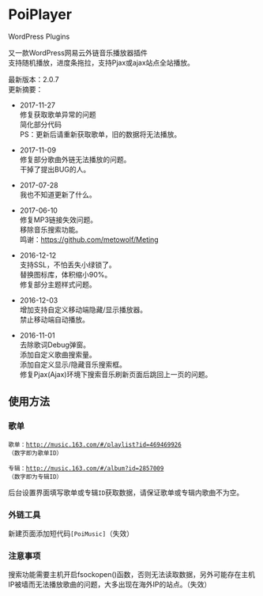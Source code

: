 # PoiPlayer
WordPress Plugins

又一款WordPress网易云外链音乐播放器插件<br>
支持随机播放，进度条拖拉，支持Pjax或ajax站点全站播放。

最新版本：2.0.7<br>
更新摘要：<br>
- 2017-11-27<br>
修复获取歌单异常的问题<br>
简化部分代码<br>
PS：更新后请重新获取歌单，旧的数据将无法播放。<br>


- 2017-11-09<br>
修复部分歌曲外链无法播放的问题。<br>
干掉了提出BUG的人。<br>

- 2017-07-28<br>
我也不知道更新了什么。<br>

- 2017-06-10<br>
修复MP3链接失效问题。<br>
移除音乐搜索功能。<br>
鸣谢：https://github.com/metowolf/Meting <br>

- 2016-12-12<br>
支持SSL，不怕丢失小绿锁了。<br>
替换图标库，体积缩小90%。<br>
修复部分主题样式问题。<br>

- 2016-12-03<br>
增加支持自定义移动端隐藏/显示播放器。<br>
禁止移动端自动播放。<br>

- 2016-11-01<br>
去除歌词Debug弹窗。<br>
添加自定义歌曲搜索量。<br>
添加自定义显示/隐藏音乐搜索框。<br>
修复Pjax(Ajax)环境下搜索音乐刷新页面后跳回上一页的问题。 

## 使用方法

### 歌单

<code>歌单：http://music.163.com/#/playlist?id=469469926 （数字即为歌单ID）</code>

<code>专辑：http://music.163.com/#/album?id=2857009 （数字即为专辑ID）</code>

后台设置界面填写歌单或专辑<code>ID</code>获取数据，请保证歌单或专辑内歌曲不为空。

### 外链工具

新建页面添加短代码<code>[PoiMusic]</code>（失效）

### 注意事项

搜索功能需要主机开启fsockopen()函数，否则无法读取数据，另外可能存在主机IP被墙而无法播放歌曲的问题，大多出现在海外IP的站点。（失效）
